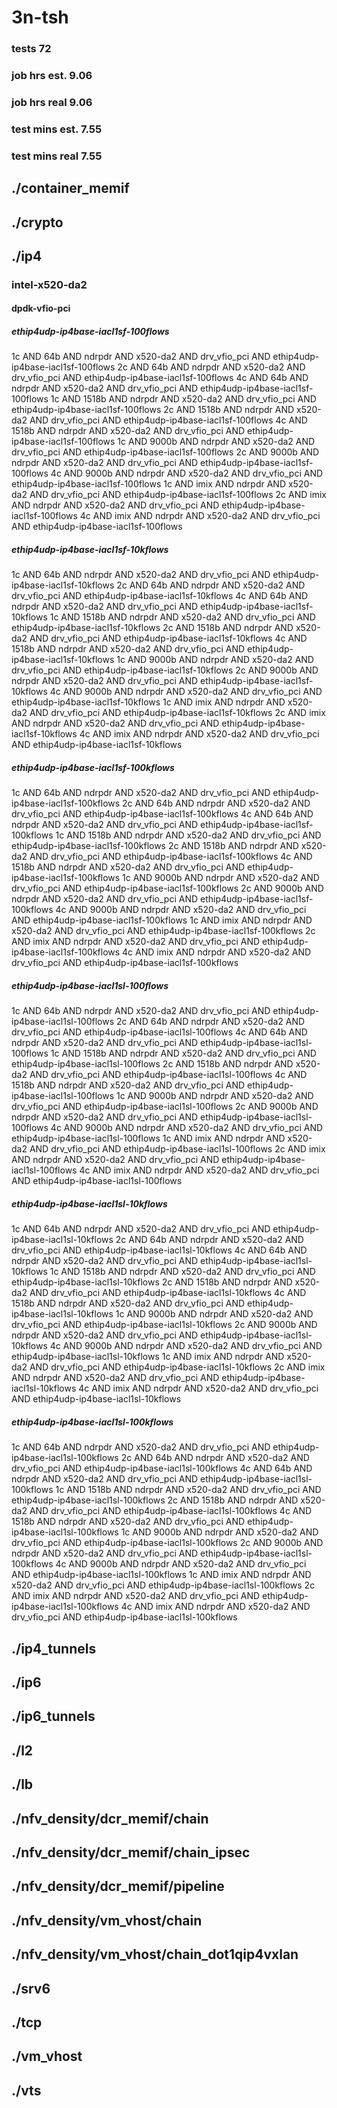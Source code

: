 # 3n-tsh
### tests 72
### job hrs est. 9.06
### job hrs real 9.06
### test mins est. 7.55
### test mins real 7.55
## ./container_memif
## ./crypto
## ./ip4
### intel-x520-da2
#### dpdk-vfio-pci
##### ethip4udp-ip4base-iacl1sf-100flows
1c AND 64b AND ndrpdr AND x520-da2 AND drv_vfio_pci AND ethip4udp-ip4base-iacl1sf-100flows
2c AND 64b AND ndrpdr AND x520-da2 AND drv_vfio_pci AND ethip4udp-ip4base-iacl1sf-100flows
4c AND 64b AND ndrpdr AND x520-da2 AND drv_vfio_pci AND ethip4udp-ip4base-iacl1sf-100flows
1c AND 1518b AND ndrpdr AND x520-da2 AND drv_vfio_pci AND ethip4udp-ip4base-iacl1sf-100flows
2c AND 1518b AND ndrpdr AND x520-da2 AND drv_vfio_pci AND ethip4udp-ip4base-iacl1sf-100flows
4c AND 1518b AND ndrpdr AND x520-da2 AND drv_vfio_pci AND ethip4udp-ip4base-iacl1sf-100flows
1c AND 9000b AND ndrpdr AND x520-da2 AND drv_vfio_pci AND ethip4udp-ip4base-iacl1sf-100flows
2c AND 9000b AND ndrpdr AND x520-da2 AND drv_vfio_pci AND ethip4udp-ip4base-iacl1sf-100flows
4c AND 9000b AND ndrpdr AND x520-da2 AND drv_vfio_pci AND ethip4udp-ip4base-iacl1sf-100flows
1c AND imix AND ndrpdr AND x520-da2 AND drv_vfio_pci AND ethip4udp-ip4base-iacl1sf-100flows
2c AND imix AND ndrpdr AND x520-da2 AND drv_vfio_pci AND ethip4udp-ip4base-iacl1sf-100flows
4c AND imix AND ndrpdr AND x520-da2 AND drv_vfio_pci AND ethip4udp-ip4base-iacl1sf-100flows
##### ethip4udp-ip4base-iacl1sf-10kflows
1c AND 64b AND ndrpdr AND x520-da2 AND drv_vfio_pci AND ethip4udp-ip4base-iacl1sf-10kflows
2c AND 64b AND ndrpdr AND x520-da2 AND drv_vfio_pci AND ethip4udp-ip4base-iacl1sf-10kflows
4c AND 64b AND ndrpdr AND x520-da2 AND drv_vfio_pci AND ethip4udp-ip4base-iacl1sf-10kflows
1c AND 1518b AND ndrpdr AND x520-da2 AND drv_vfio_pci AND ethip4udp-ip4base-iacl1sf-10kflows
2c AND 1518b AND ndrpdr AND x520-da2 AND drv_vfio_pci AND ethip4udp-ip4base-iacl1sf-10kflows
4c AND 1518b AND ndrpdr AND x520-da2 AND drv_vfio_pci AND ethip4udp-ip4base-iacl1sf-10kflows
1c AND 9000b AND ndrpdr AND x520-da2 AND drv_vfio_pci AND ethip4udp-ip4base-iacl1sf-10kflows
2c AND 9000b AND ndrpdr AND x520-da2 AND drv_vfio_pci AND ethip4udp-ip4base-iacl1sf-10kflows
4c AND 9000b AND ndrpdr AND x520-da2 AND drv_vfio_pci AND ethip4udp-ip4base-iacl1sf-10kflows
1c AND imix AND ndrpdr AND x520-da2 AND drv_vfio_pci AND ethip4udp-ip4base-iacl1sf-10kflows
2c AND imix AND ndrpdr AND x520-da2 AND drv_vfio_pci AND ethip4udp-ip4base-iacl1sf-10kflows
4c AND imix AND ndrpdr AND x520-da2 AND drv_vfio_pci AND ethip4udp-ip4base-iacl1sf-10kflows
##### ethip4udp-ip4base-iacl1sf-100kflows
1c AND 64b AND ndrpdr AND x520-da2 AND drv_vfio_pci AND ethip4udp-ip4base-iacl1sf-100kflows
2c AND 64b AND ndrpdr AND x520-da2 AND drv_vfio_pci AND ethip4udp-ip4base-iacl1sf-100kflows
4c AND 64b AND ndrpdr AND x520-da2 AND drv_vfio_pci AND ethip4udp-ip4base-iacl1sf-100kflows
1c AND 1518b AND ndrpdr AND x520-da2 AND drv_vfio_pci AND ethip4udp-ip4base-iacl1sf-100kflows
2c AND 1518b AND ndrpdr AND x520-da2 AND drv_vfio_pci AND ethip4udp-ip4base-iacl1sf-100kflows
4c AND 1518b AND ndrpdr AND x520-da2 AND drv_vfio_pci AND ethip4udp-ip4base-iacl1sf-100kflows
1c AND 9000b AND ndrpdr AND x520-da2 AND drv_vfio_pci AND ethip4udp-ip4base-iacl1sf-100kflows
2c AND 9000b AND ndrpdr AND x520-da2 AND drv_vfio_pci AND ethip4udp-ip4base-iacl1sf-100kflows
4c AND 9000b AND ndrpdr AND x520-da2 AND drv_vfio_pci AND ethip4udp-ip4base-iacl1sf-100kflows
1c AND imix AND ndrpdr AND x520-da2 AND drv_vfio_pci AND ethip4udp-ip4base-iacl1sf-100kflows
2c AND imix AND ndrpdr AND x520-da2 AND drv_vfio_pci AND ethip4udp-ip4base-iacl1sf-100kflows
4c AND imix AND ndrpdr AND x520-da2 AND drv_vfio_pci AND ethip4udp-ip4base-iacl1sf-100kflows
##### ethip4udp-ip4base-iacl1sl-100flows
1c AND 64b AND ndrpdr AND x520-da2 AND drv_vfio_pci AND ethip4udp-ip4base-iacl1sl-100flows
2c AND 64b AND ndrpdr AND x520-da2 AND drv_vfio_pci AND ethip4udp-ip4base-iacl1sl-100flows
4c AND 64b AND ndrpdr AND x520-da2 AND drv_vfio_pci AND ethip4udp-ip4base-iacl1sl-100flows
1c AND 1518b AND ndrpdr AND x520-da2 AND drv_vfio_pci AND ethip4udp-ip4base-iacl1sl-100flows
2c AND 1518b AND ndrpdr AND x520-da2 AND drv_vfio_pci AND ethip4udp-ip4base-iacl1sl-100flows
4c AND 1518b AND ndrpdr AND x520-da2 AND drv_vfio_pci AND ethip4udp-ip4base-iacl1sl-100flows
1c AND 9000b AND ndrpdr AND x520-da2 AND drv_vfio_pci AND ethip4udp-ip4base-iacl1sl-100flows
2c AND 9000b AND ndrpdr AND x520-da2 AND drv_vfio_pci AND ethip4udp-ip4base-iacl1sl-100flows
4c AND 9000b AND ndrpdr AND x520-da2 AND drv_vfio_pci AND ethip4udp-ip4base-iacl1sl-100flows
1c AND imix AND ndrpdr AND x520-da2 AND drv_vfio_pci AND ethip4udp-ip4base-iacl1sl-100flows
2c AND imix AND ndrpdr AND x520-da2 AND drv_vfio_pci AND ethip4udp-ip4base-iacl1sl-100flows
4c AND imix AND ndrpdr AND x520-da2 AND drv_vfio_pci AND ethip4udp-ip4base-iacl1sl-100flows
##### ethip4udp-ip4base-iacl1sl-10kflows
1c AND 64b AND ndrpdr AND x520-da2 AND drv_vfio_pci AND ethip4udp-ip4base-iacl1sl-10kflows
2c AND 64b AND ndrpdr AND x520-da2 AND drv_vfio_pci AND ethip4udp-ip4base-iacl1sl-10kflows
4c AND 64b AND ndrpdr AND x520-da2 AND drv_vfio_pci AND ethip4udp-ip4base-iacl1sl-10kflows
1c AND 1518b AND ndrpdr AND x520-da2 AND drv_vfio_pci AND ethip4udp-ip4base-iacl1sl-10kflows
2c AND 1518b AND ndrpdr AND x520-da2 AND drv_vfio_pci AND ethip4udp-ip4base-iacl1sl-10kflows
4c AND 1518b AND ndrpdr AND x520-da2 AND drv_vfio_pci AND ethip4udp-ip4base-iacl1sl-10kflows
1c AND 9000b AND ndrpdr AND x520-da2 AND drv_vfio_pci AND ethip4udp-ip4base-iacl1sl-10kflows
2c AND 9000b AND ndrpdr AND x520-da2 AND drv_vfio_pci AND ethip4udp-ip4base-iacl1sl-10kflows
4c AND 9000b AND ndrpdr AND x520-da2 AND drv_vfio_pci AND ethip4udp-ip4base-iacl1sl-10kflows
1c AND imix AND ndrpdr AND x520-da2 AND drv_vfio_pci AND ethip4udp-ip4base-iacl1sl-10kflows
2c AND imix AND ndrpdr AND x520-da2 AND drv_vfio_pci AND ethip4udp-ip4base-iacl1sl-10kflows
4c AND imix AND ndrpdr AND x520-da2 AND drv_vfio_pci AND ethip4udp-ip4base-iacl1sl-10kflows
##### ethip4udp-ip4base-iacl1sl-100kflows
1c AND 64b AND ndrpdr AND x520-da2 AND drv_vfio_pci AND ethip4udp-ip4base-iacl1sl-100kflows
2c AND 64b AND ndrpdr AND x520-da2 AND drv_vfio_pci AND ethip4udp-ip4base-iacl1sl-100kflows
4c AND 64b AND ndrpdr AND x520-da2 AND drv_vfio_pci AND ethip4udp-ip4base-iacl1sl-100kflows
1c AND 1518b AND ndrpdr AND x520-da2 AND drv_vfio_pci AND ethip4udp-ip4base-iacl1sl-100kflows
2c AND 1518b AND ndrpdr AND x520-da2 AND drv_vfio_pci AND ethip4udp-ip4base-iacl1sl-100kflows
4c AND 1518b AND ndrpdr AND x520-da2 AND drv_vfio_pci AND ethip4udp-ip4base-iacl1sl-100kflows
1c AND 9000b AND ndrpdr AND x520-da2 AND drv_vfio_pci AND ethip4udp-ip4base-iacl1sl-100kflows
2c AND 9000b AND ndrpdr AND x520-da2 AND drv_vfio_pci AND ethip4udp-ip4base-iacl1sl-100kflows
4c AND 9000b AND ndrpdr AND x520-da2 AND drv_vfio_pci AND ethip4udp-ip4base-iacl1sl-100kflows
1c AND imix AND ndrpdr AND x520-da2 AND drv_vfio_pci AND ethip4udp-ip4base-iacl1sl-100kflows
2c AND imix AND ndrpdr AND x520-da2 AND drv_vfio_pci AND ethip4udp-ip4base-iacl1sl-100kflows
4c AND imix AND ndrpdr AND x520-da2 AND drv_vfio_pci AND ethip4udp-ip4base-iacl1sl-100kflows
## ./ip4_tunnels
## ./ip6
## ./ip6_tunnels
## ./l2
## ./lb
## ./nfv_density/dcr_memif/chain
## ./nfv_density/dcr_memif/chain_ipsec
## ./nfv_density/dcr_memif/pipeline
## ./nfv_density/vm_vhost/chain
## ./nfv_density/vm_vhost/chain_dot1qip4vxlan
## ./srv6
## ./tcp
## ./vm_vhost
## ./vts
